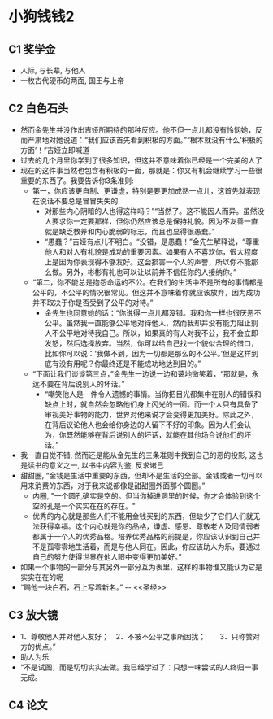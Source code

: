 
# 小狗钱钱2
## C1 奖学金
- 人际, 与长辈, 与他人
- 一枚古代硬币的两面, 国王与上帝
## C2 白色石头
- 然而金先生并没作出吉娅所期待的那种反应。他不但一点儿都没有怜悯她，反而严肃地对她说道：“我们应该首先看到积极的方面。”“根本就没有什么‘积极的方面’！”吉娅立即喊道
- 过去的几个月里你学到了很多知识，但这并不意味着你已经是一个完美的人了
- 现在的这件事当然也包含有积极的一面，那就是：你又有机会继续学习一些很重要的东西了。我要告诉你3条准则:
    - 第一，你应该更自制、更谦虚，特别是要更加成熟一点儿，这首先就表现在说话不要总是冒冒失失的
        - 对那些内心阴暗的人也得这样吗？”“当然了。这不能因人而异。虽然没人要求你一定要那样，但你仍然应该总是保持礼貌。因为不友善一直就是缺乏教养和内心脆弱的标志，而且也显得很愚蠢。”
        - “愚蠢？”吉娅有点儿不明白。“没错，是愚蠢！”金先生解释说，“尊重他人和对人有礼貌是成功的重要因素。如果有人不喜欢你，很大程度上是因为你表现得不够友好。这会损害一个人的声誉，所以你不能那么做。另外，彬彬有礼也可以让以前并不信任你的人接纳你。”
    - “第二，你不能总是抱怨命运的不公。在我们的生活中不是所有的事情都是公平的，不公平的情况很常见。但这并不意味着你就应该放弃，因为成功并不取决于你是否受到了公平的对待。”
        - 金先生也同意她的话：“你说得一点儿都没错。我和你一样也很厌恶不公平。虽然我一直能够公平地对待他人，然而我却并没有能力阻止别人不公平地对待我自己。所以，如果真的有人对我不公，我不会立即发怒，然后选择放弃。当然，你可以给自己找一个貌似合理的借口，比如你可以说：‘我做不到，因为一切都是那么的不公平。’但是这样到底有没有用呢？你最终还是不能成功地达到目的。”
    - “下面让我们谈谈第三点，”金先生一边说一边和蔼地微笑着，“那就是，永远不要在背后说别人的坏话。”
        - “嘲笑他人是一件令人遗憾的事情。当你把目光都集中在别人的错误和缺点上时，就自然会忽略他们身上闪光的一面。而一个人只有具备了审视美好事物的能力，世界对他来说才会变得更加美好。除此之外，在背后议论他人也会给你身边的人留下不好的印象。因为人们会认为，你既然能够在背后说别人的坏话，就能在其他场合说他们的坏话。”
- 我一直自觉不错, 然而还是能从金先生的三条准则中找到自己的恶的投影, 这也是读书的意义之一, 以书中内容为鉴, 反求诸己
- 甜甜圈, “金钱是生活中重要的东西，但却不是生活的全部。金钱或者一切可以用来消费的东西，对于我来说都像是甜甜圈外面那个圆圈。”
    - 内圈, "一个圆孔确实是空的。但当你掉进洞里的时候，你才会体验到这个空的孔是一个实实在在的存在。"
    - 优秀的内心就是那些人们不能用金钱买到的东西，但缺少了它们人们就无法获得幸福。这个内心就是你的品格，谦虚、感恩、尊敬老人及同情弱者都属于一个人的优秀品格。培养优秀品格的前提是，你应该认识到自己并不是孤零零地生活着，而是与他人同在。因此，你应该助人为乐，要通过自己的努力使得世界在他人眼中变得更加美好。”
- 如果一个事物的一部分与其另外一部分互为表里，这样的事物谁又能认为它是实实在在的呢
- “赐他一块白石，石上写着新名。” -- <<圣经>>
## C3 放大镜
- 1．尊敬他人并对他人友好；　2．不被不公平之事所困扰；　　3．只称赞对方的优点。”
- 助人为乐
- “不是试图，而是切切实实去做。我已经学过了：只想一味尝试的人终归一事无成。
## C4 论文
